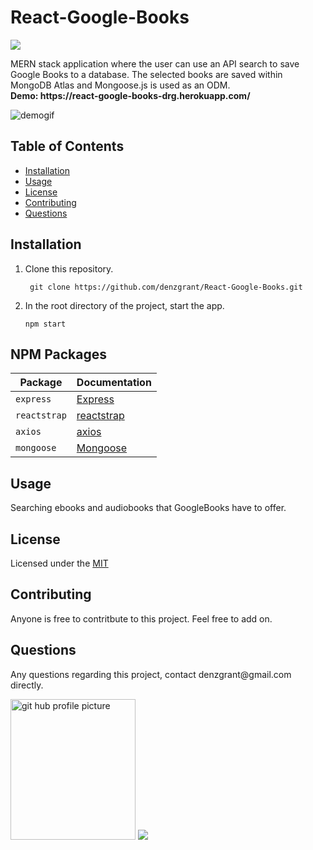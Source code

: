 
 <h1>React-Google-Books</h1>
<img src="https://img.shields.io/github/last-commit/denzgrant/React-Google-Books">

<p>MERN stack application where the user can use an API search to save Google Books to a database. The selected books are saved within MongoDB Atlas and Mongoose.js is used as an ODM.
 <br>
 <strong>Demo: https://react-google-books-drg.herokuapp.com/</strong>
</p>
  <img src="/GoogleBooks.gif" alt="demogif">  
  <h2>Table of Contents</h2>
  <ul> 
   <li><a href="#Installation">Installation</a></li> 
   <li><a href="#Usage">Usage</a></li>   
   <li><a href="#License">License</a></li>   
   <li><a href="#Contributing">Contributing</a></li>   
   <li><a href="#Questions">Questions</a></li>                         
  </ul>
  <h2 id="Installation">Installation</h2>
    <ol>
<li>Clone this repository.<pre><code> git <span class="hljs-keyword">clone</span> <span class="hljs-title">https://github.com/denzgrant/React-Google-Books.git
</code></pre></li>
</code></pre></li>
<li>In the root directory of the project, start the app.<pre><code><span class="hljs-title">npm start</span>
</code></pre></li>
</ol>

  <h2>NPM Packages</h2>

| Package | Documentation |
| ----------- | ----------- |
| `express` | [Express](https://www.npmjs.com/package/express) |
| `reactstrap` | [reactstrap](https://www.npmjs.com/package/reactstrap) |
| `axios` | [axios](https://www.npmjs.com/package/axios) |
| `mongoose` | [Mongoose](https://www.npmjs.com/package/mongoose) |


  <p></p>
  <h2 id="Usage">Usage</h2>
  <p>Searching ebooks and audiobooks that GoogleBooks have to offer.</p> 
  <h2 id="License">License</h2>
  <p>Licensed under the <a href="./LICENSE">MIT</a></p>
  <h2 id="Contributing">Contributing</h2>
  <p>Anyone is free to contritbute to this project. Feel free to add on. </p>
  <h2 id="Questions">Questions</h2>
  <p style="strong">Any questions regarding this project, contact denzgrant@gmail.com directly.</p> 
  <img src="https://avatars.githubusercontent.com/u/58059554?" alt="git hub profile picture" height="225" width="200">
   <img src="https://img.shields.io/github/followers/denzgrant?label=follow&style=social">
 
  
